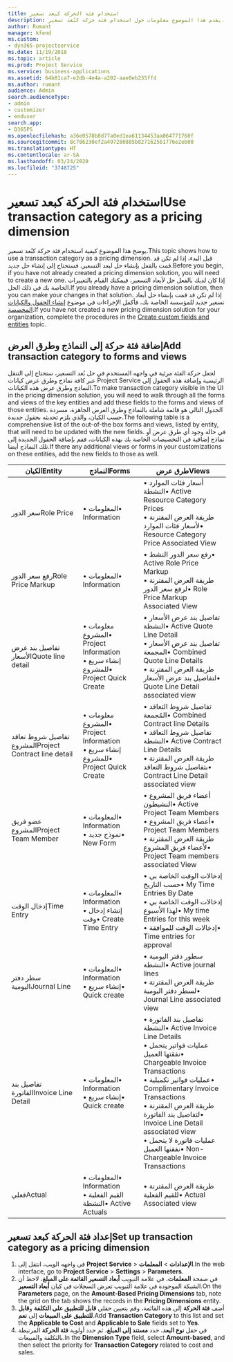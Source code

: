 ```yaml
---
title: استخدام فئة الحركة كبعد تسعير
description: يقدم هذا الموضوع معلومات حول استخدام فئة حركة كبُعد تسعير.
author: Rumant
manager: kfend
ms.custom:
- dyn365-projectservice
ms.date: 11/19/2018
ms.topic: article
ms.prod: Project Service
ms.service: business-applications
ms.assetid: 64b81ca7-e2db-4e4a-a202-aae0eb235ffd
ms.author: rumant
audience: Admin
search.audienceType:
- admin
- customizer
- enduser
search.app:
- D365PS
ms.openlocfilehash: a36e0578b8d77a0ed1ea61134453aa064771760f
ms.sourcegitcommit: 8c786230ef2a497280885b827162561776e2eb00
ms.translationtype: HT
ms.contentlocale: ar-SA
ms.lasthandoff: 03/24/2020
ms.locfileid: "3748725"
---
```

# <a name="use-transaction-category-as-a-pricing-dimension"></a><span data-ttu-id="ec340-103">استخدام فئة الحركة كبعد تسعير</span><span class="sxs-lookup"><span data-stu-id="ec340-103">Use transaction category as a pricing dimension</span></span>
<span data-ttu-id="ec340-104">يوضح هذا الموضوع كيفية استخدام فئة حركة كبُعد تسعير.</span><span class="sxs-lookup"><span data-stu-id="ec340-104">This topic shows how to use a transaction category as a pricing dimension.</span></span> <span data-ttu-id="ec340-105">قبل البدء، إذا لم تكن قد قمت بالفعل بإنشاء حل لبعد التسعير، فستحتاج إلى إنشاء حل جديد.</span><span class="sxs-lookup"><span data-stu-id="ec340-105">Before you begin, if you have not already created a pricing dimension solution, you will need to create a new one.</span></span> <span data-ttu-id="ec340-106">إذا كان لديك بالفعل حل لأبعاد التسعير، فيمكنك القيام بالتغييرات الخاصة بك في ذلك الحل.</span><span class="sxs-lookup"><span data-stu-id="ec340-106">If you already have a pricing dimension solution, then you can make your changes in that solution.</span></span> <span data-ttu-id="ec340-107">إذا لم تكن قد قمت بإنشاء حل أبعاد تسعير جديد للمؤسسة الخاصة بك، فأكمل الإجراءات في موضوع [إنشاء الحقول والكيانات المخصصة](create-custom-fields-entities.md).</span><span class="sxs-lookup"><span data-stu-id="ec340-107">If you have not created a new pricing dimension solution for your organization, complete the procedures in the [Create custom fields and entities](create-custom-fields-entities.md) topic.</span></span>

## <a name="add-transaction-category-to-forms-and-views"></a><span data-ttu-id="ec340-108">إضافة فئة حركة إلى النماذج وطرق العرض</span><span class="sxs-lookup"><span data-stu-id="ec340-108">Add transaction category to forms and views</span></span>
<span data-ttu-id="ec340-109">لجعل حركة الفئة مرئية في واجهه المستخدم في حل بُعد التسعير، ستحتاج إلى التنقل عبر كافة نماذج وطرق عرض كيانات Project Service الرئيسية وإضافة هذه الحقول إلى النماذج وطرق عرض هذه الكيانات.</span><span class="sxs-lookup"><span data-stu-id="ec340-109">To make transaction category visible in the UI in the pricing dimension solution, you will need to walk through all the forms and views of the key entities and add these fields to the forms and views of those entities.</span></span>
<span data-ttu-id="ec340-110">الجدول التالي هو قائمة شاملة بالنماذج وطرق العرض الجاهزة، مسردة حسب الكيان، والذي يلزم تحديثه بحقول جديدة.</span><span class="sxs-lookup"><span data-stu-id="ec340-110">The following table is a comprehensive list of the out-of-the box forms and views, listed by entity, that will need to be updated with the new fields.</span></span> <span data-ttu-id="ec340-111">في حالة وجود أي طرق عرض أو نماذج إضافية في التخصيصات الخاصة بك بهذه الكيانات، فقم بإضافة الحقول الجديدة إلى تلك النماذج أيضا.</span><span class="sxs-lookup"><span data-stu-id="ec340-111">If there any additional views or forms in your customizations on these entities, add the new fields to those as well.</span></span>

|  <span data-ttu-id="ec340-112">الكيان</span><span class="sxs-lookup"><span data-stu-id="ec340-112">Entity</span></span>        | <span data-ttu-id="ec340-113">النماذج</span><span class="sxs-lookup"><span data-stu-id="ec340-113">Forms</span></span>     |<span data-ttu-id="ec340-114">طرق عرض</span><span class="sxs-lookup"><span data-stu-id="ec340-114">Views</span></span>        |
| ------------------------------|---------------------------------|----------------------------------|
|  <span data-ttu-id="ec340-115">سعر الدور</span><span class="sxs-lookup"><span data-stu-id="ec340-115">Role Price</span></span>|<span data-ttu-id="ec340-116">• المعلومات</span><span class="sxs-lookup"><span data-stu-id="ec340-116">• Information</span></span> |<span data-ttu-id="ec340-117">• أسعار فئات الموارد النشطة</span><span class="sxs-lookup"><span data-stu-id="ec340-117">• Active Resource Category Prices</span></span><br> <span data-ttu-id="ec340-118">• طريقة العرض المقترنة لأسعار فئات الموارد</span><span class="sxs-lookup"><span data-stu-id="ec340-118">• Resource Category Price Associated View</span></span>|
|  <span data-ttu-id="ec340-119">رفع سعر الدور</span><span class="sxs-lookup"><span data-stu-id="ec340-119">Role Price Markup</span></span>|<span data-ttu-id="ec340-120">• المعلومات</span><span class="sxs-lookup"><span data-stu-id="ec340-120">• Information</span></span>|<span data-ttu-id="ec340-121">• رفع سعر الدور النشط</span><span class="sxs-lookup"><span data-stu-id="ec340-121">• Active Role Price Markup</span></span><br><span data-ttu-id="ec340-122">• طريقة العرض المقترنة لرفع سعر الدور</span><span class="sxs-lookup"><span data-stu-id="ec340-122">• Role Price Markup Associated View</span></span>|
|  <span data-ttu-id="ec340-123">تفاصيل بند عرض الأسعار‬</span><span class="sxs-lookup"><span data-stu-id="ec340-123">Quote line detail</span></span>|<span data-ttu-id="ec340-124">• معلومات المشروع</span><span class="sxs-lookup"><span data-stu-id="ec340-124">• Project Information</span></span><br><span data-ttu-id="ec340-125">• إنشاء سريع للمشروع</span><span class="sxs-lookup"><span data-stu-id="ec340-125">• Project Quick Create</span></span>|<span data-ttu-id="ec340-126">• تفاصيل بند عرض الأسعار‬ النشطة</span><span class="sxs-lookup"><span data-stu-id="ec340-126">• Active Quote Line Detail</span></span><br><span data-ttu-id="ec340-127">• تفاصيل بند عرض الأسعار المجمعة</span><span class="sxs-lookup"><span data-stu-id="ec340-127">• Combined Quote Line Details</span></span><br><span data-ttu-id="ec340-128">• طريقة العرض المقترنة لتفاصيل بند عرض الأسعار</span><span class="sxs-lookup"><span data-stu-id="ec340-128">• Quote Line Detail associated view</span></span>|
|  <span data-ttu-id="ec340-129">تفاصيل شروط تعاقد المشروع</span><span class="sxs-lookup"><span data-stu-id="ec340-129">Project Contract line detail</span></span>|<span data-ttu-id="ec340-130">• معلومات المشروع</span><span class="sxs-lookup"><span data-stu-id="ec340-130">• Project Information</span></span><br><span data-ttu-id="ec340-131">• إنشاء سريع للمشروع</span><span class="sxs-lookup"><span data-stu-id="ec340-131">• Project Quick Create</span></span>|<span data-ttu-id="ec340-132">• تفاصيل شروط التعاقد المُجمعة</span><span class="sxs-lookup"><span data-stu-id="ec340-132">• Combined Contract line Details</span></span><br><span data-ttu-id="ec340-133">• تفاصيل شروط التعاقد النشطة</span><span class="sxs-lookup"><span data-stu-id="ec340-133">• Active Contract Line Details</span></span><br><span data-ttu-id="ec340-134">• طريقة العرض المقترنة بتفاصيل شروط التعاقد</span><span class="sxs-lookup"><span data-stu-id="ec340-134">• Contract Line Detail associated view</span></span>|
|  <span data-ttu-id="ec340-135">عضو فريق المشروع</span><span class="sxs-lookup"><span data-stu-id="ec340-135">Project Team Member</span></span>|<span data-ttu-id="ec340-136">• المعلومات</span><span class="sxs-lookup"><span data-stu-id="ec340-136">• Information</span></span><br><span data-ttu-id="ec340-137">• نموذج جديد</span><span class="sxs-lookup"><span data-stu-id="ec340-137">• New Form</span></span>|<span data-ttu-id="ec340-138">• أعضاء فريق المشروع النشيطون</span><span class="sxs-lookup"><span data-stu-id="ec340-138">• Active Project Team Members</span></span><br><span data-ttu-id="ec340-139">• أعضاء فريق المشروع</span><span class="sxs-lookup"><span data-stu-id="ec340-139">• Project Team Members</span></span><br><span data-ttu-id="ec340-140">• طريقة العرض المقترنة لأعضاء فريق المشروع</span><span class="sxs-lookup"><span data-stu-id="ec340-140">• Project Team members associated View</span></span>|
|  <span data-ttu-id="ec340-141">إدخال الوقت</span><span class="sxs-lookup"><span data-stu-id="ec340-141">Time Entry</span></span>|<span data-ttu-id="ec340-142">• المعلومات</span><span class="sxs-lookup"><span data-stu-id="ec340-142">• Information</span></span><br><span data-ttu-id="ec340-143">• إنشاء إدخال وقت</span><span class="sxs-lookup"><span data-stu-id="ec340-143">• Create Time Entry</span></span>|<span data-ttu-id="ec340-144">• إدخالات الوقت الخاصة بي حسب التاريخ</span><span class="sxs-lookup"><span data-stu-id="ec340-144">• My Time Entries By Date</span></span><br><span data-ttu-id="ec340-145">• إدخالات الوقت الخاصة بي لهذا الأسبوع</span><span class="sxs-lookup"><span data-stu-id="ec340-145">• My time Entries for this week</span></span><br><span data-ttu-id="ec340-146">• إدخالات الوقت للموافقة</span><span class="sxs-lookup"><span data-stu-id="ec340-146">• Time entries for approval</span></span>|
|  <span data-ttu-id="ec340-147">سطر دفتر اليومية</span><span class="sxs-lookup"><span data-stu-id="ec340-147">Journal Line</span></span>|<span data-ttu-id="ec340-148">• المعلومات</span><span class="sxs-lookup"><span data-stu-id="ec340-148">• Information</span></span><br><span data-ttu-id="ec340-149">• إنشاء سريع</span><span class="sxs-lookup"><span data-stu-id="ec340-149">• Quick create</span></span>|<span data-ttu-id="ec340-150">• سطور دفتر اليومية النشطة</span><span class="sxs-lookup"><span data-stu-id="ec340-150">• Active journal lines</span></span><br><span data-ttu-id="ec340-151">• طريقة العرض المقترنة لسطر دفتر اليومية</span><span class="sxs-lookup"><span data-stu-id="ec340-151">• Journal Line associated view</span></span>|
|  <span data-ttu-id="ec340-152">تفاصيل بند الفاتورة</span><span class="sxs-lookup"><span data-stu-id="ec340-152">Invoice Line Detail</span></span>|<span data-ttu-id="ec340-153">• المعلومات</span><span class="sxs-lookup"><span data-stu-id="ec340-153">• Information</span></span><br><span data-ttu-id="ec340-154">• إنشاء سريع</span><span class="sxs-lookup"><span data-stu-id="ec340-154">• Quick create</span></span>|<span data-ttu-id="ec340-155">• تفاصيل بند الفاتورة النشطة</span><span class="sxs-lookup"><span data-stu-id="ec340-155">• Active Invoice Line Details</span></span><br><span data-ttu-id="ec340-156">• عمليات فواتير يتحمل نفقتها العميل</span><span class="sxs-lookup"><span data-stu-id="ec340-156">• Chargeable Invoice Transactions</span></span><br><span data-ttu-id="ec340-157">• عمليات فواتير تكميلية</span><span class="sxs-lookup"><span data-stu-id="ec340-157">• Complimentary Invoice Transactions</span></span><br><span data-ttu-id="ec340-158">• طريقة العرض المقترنة لتفاصيل بند الفاتورة</span><span class="sxs-lookup"><span data-stu-id="ec340-158">• Invoice Line Detail associated view</span></span><br><span data-ttu-id="ec340-159">• عمليات فاتورة لا يتحمل نفقتها العميل</span><span class="sxs-lookup"><span data-stu-id="ec340-159">• Non-Chargeable Invoice Transactions</span></span>|
|  <span data-ttu-id="ec340-160">فعلي</span><span class="sxs-lookup"><span data-stu-id="ec340-160">Actual</span></span>|<span data-ttu-id="ec340-161">• المعلومات</span><span class="sxs-lookup"><span data-stu-id="ec340-161">• Information</span></span><br><span data-ttu-id="ec340-162">• القيم الفعلية النشطة</span><span class="sxs-lookup"><span data-stu-id="ec340-162">• Active Actuals</span></span>|<span data-ttu-id="ec340-163">• طريقة العرض المقترنة للقيم الفعلية</span><span class="sxs-lookup"><span data-stu-id="ec340-163">• Actual Associated view</span></span>|

## <a name="set-up-transaction-category-as-a-pricing-dimension"></a><span data-ttu-id="ec340-164">إعداد فئة الحركة كبعد تسعير</span><span class="sxs-lookup"><span data-stu-id="ec340-164">Set up transaction category as a pricing dimension</span></span>

1. <span data-ttu-id="ec340-165">في واجهه الويب، انتقل إلى **Project Service** > **الإعدادات** > **المعلمات**.</span><span class="sxs-lookup"><span data-stu-id="ec340-165">In the web interface, go to **Project Service** > **Settings** > **Parameters**.</span></span> 
2. <span data-ttu-id="ec340-166">في صفحة **المعلمات**، في علامة التبويب **أبعاد التسعير القائمة على المبلغ**، لاحظ أن الشبكة الموجودة في علامة التبويب تعرض السجلات في كيان **أبعاد التسعير**.</span><span class="sxs-lookup"><span data-stu-id="ec340-166">On the **Parameters** page, on the **Amount-Based Pricing Dimensions** tab, note the grid on the tab shows the records in the **Pricing Dimensions** entity.</span></span>
3. <span data-ttu-id="ec340-167">أضف **فئة الحركة** إلى هذه القائمة، وقم بتعيين حقلي **قابل للتطبيق على التكلفة** و**قابل للتطبيق على المبيعات** إلى **نعم**.</span><span class="sxs-lookup"><span data-stu-id="ec340-167">Add **Transaction Category** to this list and set the **Applicable to Cost** and **Applicable to Sale** fields set to **Yes**.</span></span>
4. <span data-ttu-id="ec340-168">في حقل **نوع البعد**، حدد **مستند إلى المبلغ**، ثم حدد أولوية **فئة الحركة** المرتبطة بالتكلفة والمبيعات.</span><span class="sxs-lookup"><span data-stu-id="ec340-168">In the **Dimension Type** field, select **Amount-based**, and then select the priority for **Transaction Category** related to cost and sales.</span></span>
